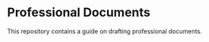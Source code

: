 <h1>Professional Documents</h1>	

This repository contains a guide on drafting professional documents.
